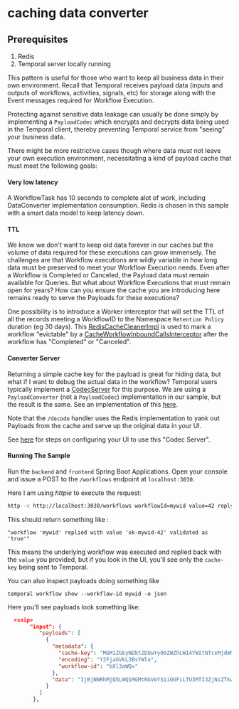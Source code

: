 # caching data converter

## Prerequisites

1. Redis
2. Temporal server locally running


This pattern is useful for those who want to keep all business data in their own environment.
Recall that Temporal receives payload data (inputs and outputs of workflows, activities, signals, etc) for storage
along with the Event messages required for Workflow Execution. 

Protecting against sensitive data leakage can usually be done simply by implementing a `PayloadCodec` which
encrypts and decrypts data being used in the Temporal client, thereby preventing Temporal service from "seeing"
your business data.

There might be more restrictive cases though where data _must_ not leave your own execution environment, necessitating 
a kind of payload cache that must meet the following goals:

#### Very low latency

A WorkflowTask has 10 seconds to complete alot of work, including DataConverter implementation consumption. Redis is chosen in this sample with a smart data model to keep latency down.

#### TTL 

We know we don't want to keep old data forever in our caches but the volume of data required for these executions can grow immensely.
The challenges are that Workflow executions are wildly variable in how long data must be preserved to meet your Workflow Execution needs. 
Even after a Workflow is Completed or Canceled, the Payload data must remain available for Queries.
But what about Workflow Executions that must remain open for years? How can you ensure the cache you are introducing here remains ready to serve the Payloads for these executions?

One possibility is to introduce a Worker interceptor that will set the TTL of all the records meeting a WorkflowID to the
Namespace `Retention Policy` duration (eg 30 days). 
This [RedisCacheCleanerImpl](src/main/java/io/temporal/applied/patterns/cachingdataconverter/temporal/RedisCachingPayloadConverterImpl.java) is
used to mark a workflow "evictable" by a [CacheWorkflowInboundCallsInterceptor](src/main/java/io/temporal/applied/patterns/cachingdataconverter/temporal/CacheWorkflowInboundCallsInterceptor.java)
after the workflow has "Completed" or "Canceled".

#### Converter Server

Returning a simple cache key for the payload is great for hiding data, but what if I want to debug the actual
data in the workflow? Temporal users typically implement a [CodecServer](https://docs.temporal.io/dataconversion#codec-server)
for this purpose. We are using a `PayloadConverter` (not a `PayloadCodec`) implementation in our sample, but the
result is the same. See an implementation of this [here](frontend/src/main/java/io/temporal/applied/patterns/cachingdataconverter/APIController.java).

Note that the `/decode` handler uses the Redis implementation to yank out Payloads from the cache and serve up the original data in your UI.

See [here](https://docs.temporal.io/production-deployment/data-encryption#set-your-codec-server-endpoints-with-web-ui-and-cli) for steps on configuring your UI to use this "Codec Server".

#### Running The Sample

Run the `backend` and `frontend` Spring Boot Applications. 
Open your console and issue a POST to the `/workflows` endpoint at `localhost:3030`. 

Here I am using _httpie_ to execute the request:

```bash
http -v http://localhost:3030/workflows workflowId=mywid value=42 replyTimeoutSecs=3
```

This should return something like :

```text
"workflow 'mywid' replied with value 'ok-mywid-42' validated as 'true'"
```

This means the underlying workflow was executed and replied back with the `value` you provided, but if you look
in the UI, you'll see only the `cache-key` being sent to Temporal.

You can also inspect payloads doing something like

```text
temporal workflow show --workflow-id mywid -o json
```

Here you'll see payloads look something like:

```json
  <snip>
       "input": {
          "payloads": [
            {
              "metadata": {
                "cache-key": "MGM1ZGEyNDktZDUwYy00ZWZhLWI4YWItNTcxMjdmM2JlOTBh",
                "encoding": "Y2FjaGVkL3BsYWlu",
                "workflow-id": "bXl3aWQ="
              },
              "data": "IjBjNWRhMjQ5LWQ1MGMtNGVmYS1iOGFiLTU3MTI3ZjNiZTkwYSI="
            }
          ]
        },
```


